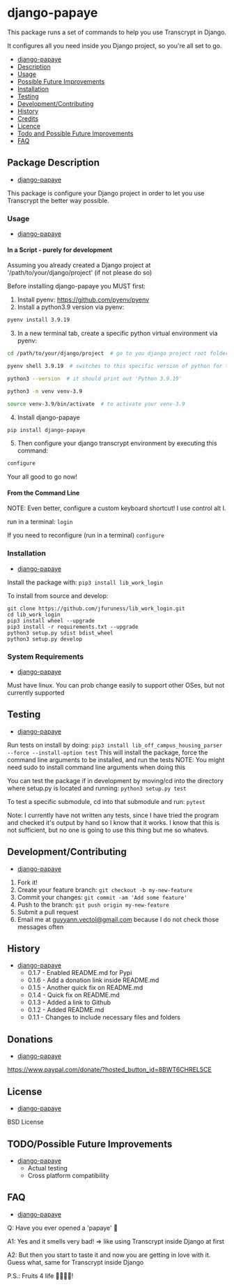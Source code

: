 # django\-papaye

This package runs a set of commands to help you use Transcrypt in Django.

It configures all you need inside you Django project, so you're all set to go.


* [django-papaye](#django\-papaye)
* [Description](#package-description)
* [Usage](#usage)
* [Possible Future Improvements](#possible-future-improvements)
* [Installation](#installation)
* [Testing](#testing)
* [Development/Contributing](#developmentcontributing)
* [History](#history)
* [Credits](#credits)
* [Licence](#licence)
* [Todo and Possible Future Improvements](#todopossible-future-improvements)
* [FAQ](#faq)


## Package Description
* [django\-papaye](#django\-papaye)

This package is configure your Django project in order to let you use Transcrypt the better way possible.

### Usage
* [django\-papaye](#django\-papaye)

#### In a Script - purely for development
Assuming you already created a Django project at '/path/to/your/django/project'
(if not please do so)

Before installing django-papaye you MUST first:

1) Install pyenv: https://github.com/pyenv/pyenv
2) Install a python3.9 version via pyenv: 
```bash
pyenv install 3.9.19
```

3) In a new terminal tab, create a specific python virtual environment via pyenv: 
```bash
cd /path/to/your/django/project  # go to you django project root folder (same folder where manage.py is)

pyenv shell 3.9.19  # switches to this specific version of python for this terminal tab until it's closed

python3 --version  # it should print out 'Python 3.9.19'

python3 -m venv venv-3.9

source venv-3.9/bin/activate  # to activate your venv-3.9
```

4) Install django-papaye 
```bash
pip install django-papaye
```

5) Then configure your django transcrypt environment by executing this command:
```bash
configure
```

Your all good to go now!
#### From the Command Line

NOTE: Even better, configure a custom keyboard shortcut! I use control alt l.

run in a terminal: ```login```

If you need to reconfigure (run in a terminal) ```configure```

### Installation
* [django\-papaye](#django\-papaye)

Install the package with:
```pip3 install lib_work_login```

To install from source and develop:
```
git clone https://github.com/jfuruness/lib_work_login.git
cd lib_work_login
pip3 install wheel --upgrade
pip3 install -r requirements.txt --upgrade
python3 setup.py sdist bdist_wheel
python3 setup.py develop
```

### System Requirements
* [django\-papaye](#django\-papaye)

Must have linux. You can prob change easily to support other OSes, but not currently supported

## Testing
* [django\-papaye](#django\-papaye)

Run tests on install by doing:
```pip3 install lib_off_campus_housing_parser --force --install-option test```
This will install the package, force the command line arguments to be installed, and run the tests
NOTE: You might need sudo to install command line arguments when doing this

You can test the package if in development by moving/cd into the directory where setup.py is located and running:
```python3 setup.py test```

To test a specific submodule, cd into that submodule and run:
```pytest```

Note: I currently have not written any tests, since I have tried the program and checked it's output by hand so I know that it works. I know that this is not sufficient, but no one is going to use this thing but me so whatevs.

## Development/Contributing
* [django\-papaye](#django\-papaye)

1. Fork it!
2. Create your feature branch: `git checkout -b my-new-feature`
3. Commit your changes: `git commit -am 'Add some feature'`
4. Push to the branch: `git push origin my-new-feature`
5. Submit a pull request
6. Email me at guyyann.vectol@gmail.com because I do not check those messages often

## History
* [django\-papaye](#django\-papaye)
   * 0.1.7 - Enabled README.md for Pypi 
   * 0.1.6 - Add a donation link inside README.md 
   * 0.1.5 - Another quick fix on README.md 
   * 0.1.4 - Quick fix on README.md 
   * 0.1.3 - Added a link to Github 
   * 0.1.2 - Added README.md 
   * 0.1.1 - Changes to include necessary files and folders

## Donations
* [django\-papaye](#django\-papaye)

https://www.paypal.com/donate/?hosted_button_id=8BWT6CHREL5CE

## License
* [django\-papaye](#django\-papaye)

BSD License

## TODO/Possible Future Improvements
* [django\-papaye](#django\-papaye)
    * Actual testing
    * Cross platform compatibility

## FAQ
* [django\-papaye](#django\-papaye)

Q: Have you ever opened a 'papaye' 🥭

A1: Yes and it smells very bad! => like using Transcrypt inside Django at first

A2: But then you start to taste it and now you are getting in love with it. Guess what, same for Transcrypt inside Django

P.S.: Fruits 4 life 🔆🌱🥭💪!
